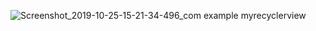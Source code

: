 ![Screenshot_2019-10-25-15-21-34-496_com example myrecyclerview](https://user-images.githubusercontent.com/44077159/67556123-cbc08100-f73c-11e9-973e-230412280014.png)
